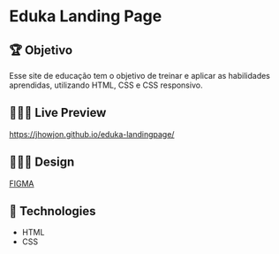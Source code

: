 # Eduka Landing Page

## 🏆 Objetivo

Esse site de educação tem o objetivo de treinar e aplicar as habilidades aprendidas, utilizando HTML, CSS e CSS responsivo.

## 🧑🏻‍💻 Live Preview

https://jhowjon.github.io/eduka-landingpage/

## 👨🏻‍🎨 Design

[FIGMA](https://www.figma.com/file/8JwgN6Ggh1NI7F3ZkwzJZH/Mentoria-Frontend?node-id=465%3A1&mode=dev)

## 👾 Technologies

- HTML
- CSS
